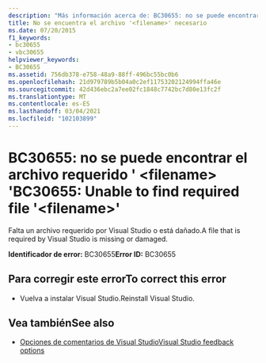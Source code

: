 ```yaml
---
description: "Más información acerca de: BC30655: no se puede encontrar el archivo requerido ' <filename> '"
title: No se encuentra el archivo '<filename>' necesario
ms.date: 07/20/2015
f1_keywords:
- bc30655
- vbc30655
helpviewer_keywords:
- BC30655
ms.assetid: 756db378-e758-48a9-88ff-496bc55bc0b6
ms.openlocfilehash: 21d979789b5b04a0c2ef11753202124994ffa46e
ms.sourcegitcommit: 42d436ebc2a7ee02fc1848c7742bc7d80e13fc2f
ms.translationtype: MT
ms.contentlocale: es-ES
ms.lasthandoff: 03/04/2021
ms.locfileid: "102103899"
---
```

# <a name="bc30655-unable-to-find-required-file-filename"></a><span data-ttu-id="687ae-103">BC30655: no se puede encontrar el archivo requerido ' \<filename> '</span><span class="sxs-lookup"><span data-stu-id="687ae-103">BC30655: Unable to find required file '\<filename>'</span></span>

<span data-ttu-id="687ae-104">Falta un archivo requerido por Visual Studio o está dañado.</span><span class="sxs-lookup"><span data-stu-id="687ae-104">A file that is required by Visual Studio is missing or damaged.</span></span>

 <span data-ttu-id="687ae-105">**Identificador de error:** BC30655</span><span class="sxs-lookup"><span data-stu-id="687ae-105">**Error ID:** BC30655</span></span>

## <a name="to-correct-this-error"></a><span data-ttu-id="687ae-106">Para corregir este error</span><span class="sxs-lookup"><span data-stu-id="687ae-106">To correct this error</span></span>

- <span data-ttu-id="687ae-107">Vuelva a instalar Visual Studio.</span><span class="sxs-lookup"><span data-stu-id="687ae-107">Reinstall Visual Studio.</span></span>

## <a name="see-also"></a><span data-ttu-id="687ae-108">Vea también</span><span class="sxs-lookup"><span data-stu-id="687ae-108">See also</span></span>

- [<span data-ttu-id="687ae-109">Opciones de comentarios de Visual Studio</span><span class="sxs-lookup"><span data-stu-id="687ae-109">Visual Studio feedback options</span></span>](/visualstudio/ide/feedback-options)
